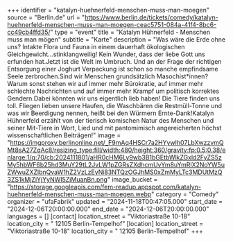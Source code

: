 +++
identifier = "katalyn-huehnerfeld-menschen-muss-man-moegen"
source = "Berlin.de"
url = "https://www.berlin.de/tickets/comedy/katalyn-huehnerfeld-menschen-muss-man-moegen-ceac5751-084a-41f4-8bc6-cc49cb4ffd35/"
type = "event"
title = "Katalyn Hühnerfeld - Menschen muss man mögen"
subtitle = "Karte"
description = "Was wäre die Erde ohne uns? Intakte Flora und Fauna in einem dauerhaft ökologischen Gleichgewicht…stinklangweilig! Kein Wunder, dass der liebe Gott uns erfunden hat.Jetzt ist die Welt im Umbruch. Und an der Frage der richtigen Entsorgung einer Joghurt Verpackung ist schon so manche empfindsame Seele zerbrochen.Sind wir Menschen grundsätzlich Masochist*innen? Warum sonst stehen wir auf immer mehr Bürokratie, auf immer mehr schlechte Nachrichten und auf immer mehr Krampf um politisch korrektes Gendern.Dabei könnten wir uns eigentlich lieb haben! Die Tiere finden uns toll. Fliegen lieben unsere Haufen, die Waschbären die Restmüll-Tonne und was wir Beerdigung nennen, heißt bei den Würmern Ernte-Dank!Katalyn Hühnerfeld erzählt von der tierisch komischen Natur des Menschen und seiner Mit-Tiere in Wort, Lied und mit pantomimisch angereicherten höchst wissenschaftlichen Beiträgen!"
image = "https://imgproxy.berlinonline.net/_F9mAq4HSCr7a2HYywIh07LbXwzzvmQMt8sA27ZqAc8/resizing_type:fill/width:480/height:360/gravity:fp:0.5:0.38/enlarge:1/q:70/cb:2024111801/aHR0cHM6Ly9wb3B1bGEtbWlkZGxld2FyZS5zMy5hbWF6b25hd3MuY29tL2JvLW1pZGRsZXdhcmUvYm8uYmRlX2NoYW5uZWwuZXZlbnQvaW1hZ2VzLzEyNi83NTQzOGJhMS0xZmMyLTc3MDUtMzQ3ZS1kMjZiYjYyNWI5ZjMuanBn.png"
image_bucket = "https://storage.googleapis.com/fem-readup.appspot.com/katalyn-huehnerfeld-menschen-muss-man-moegen.webp"
category = "Comedy"
organizer = "ufaFabrik"
updated = "2024-11-18T00:47:05.000"
start_date = "2024-12-06T20:00:00.000"
end_date = "2024-12-06T20:00:00.000"
languages = []
[contact]
location_street = "Viktoriastraße 10-18"
location_city = " 12105 Berlin-Tempelhof"
[location]
location_street = "Viktoriastraße 10-18"
location_city = " 12105 Berlin-Tempelhof"
+++
